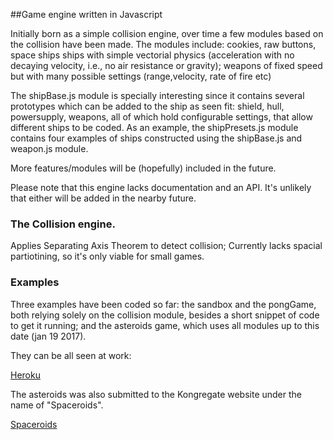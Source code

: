 ##Game engine written in Javascript

Initially born as a simple collision engine, over time a few modules based on the collision have been made.
The modules include: cookies, raw buttons, space ships ships with simple vectorial physics (acceleration with no decaying velocity, i.e., no air resistance or gravity); weapons of fixed speed but with many possible settings (range,velocity, rate of fire etc)

The shipBase.js module is specially interesting since it contains several prototypes which can be added to the ship as seen fit: shield, hull, powersupply, weapons, all of which hold configurable settings, that allow different ships to be coded. As an example, the shipPresets.js module contains four examples of ships constructed using the shipBase.js and weapon.js module.

More features/modules will be (hopefully) included in the future. 

Please note that this engine lacks documentation and an API. It's unlikely that either will be added in the nearby future.

### The Collision engine.

Applies Separating Axis Theorem to detect collision; Currently lacks spacial partiotining, so it's only viable for small games.

### Examples
Three examples have been coded so far: the sandbox and the pongGame, both relying solely on the collision module, besides a short snippet of code to get it running; and the asteroids game, which uses all modules up to this date (jan 19 2017).

They can be all seen at work:

[Heroku](http://js-collision-engine.herokuapp.com/)

The asteroids was also submitted to the Kongregate website under the name of "Spaceroids".

[Spaceroids](http://www.kongregate.com/games/Mangus2009/spaceroids)
